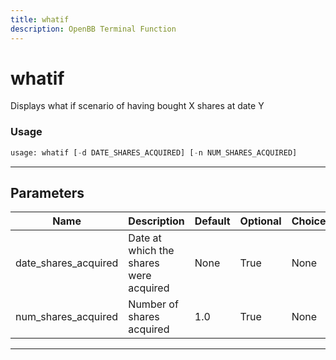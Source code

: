 ```yaml
---
title: whatif
description: OpenBB Terminal Function
---
```


# whatif

Displays what if scenario of having bought X shares at date Y

### Usage 
```python
usage: whatif [-d DATE_SHARES_ACQUIRED] [-n NUM_SHARES_ACQUIRED]
```

---
## Parameters

| Name | Description | Default | Optional | Choices |
| ---- | ----------- | ------- | -------- | ------- |
| date_shares_acquired | Date at which the shares were acquired | None | True | None |
| num_shares_acquired | Number of shares acquired | 1.0 | True | None |


---
